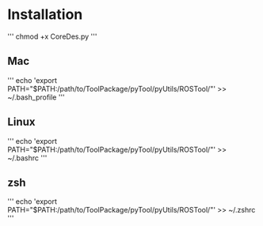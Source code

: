 # Installation

'''
chmod +x CoreDes.py
'''

## Mac
'''
echo 'export PATH="$PATH:/path/to/ToolPackage/pyTool/pyUtils/ROSTool/"' >> ~/.bash_profile
'''

## Linux
'''
echo 'export PATH="$PATH:/path/to/ToolPackage/pyTool/pyUtils/ROSTool/"' >> ~/.bashrc
'''

## zsh
'''
echo 'export PATH="$PATH:/path/to/ToolPackage/pyTool/pyUtils/ROSTool/"' >> ~/.zshrc
'''
